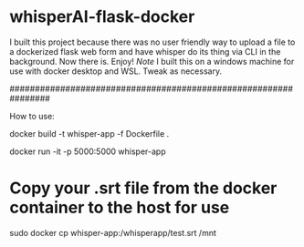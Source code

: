 # whisperAI-flask-docker

I built this project because there was no user friendly way to upload a file to a dockerized flask web form and have whisper do its thing via CLI in the background. Now there is. Enjoy! *Note* I built this on a windows machine for use with docker desktop and WSL. Tweak as necessary.

################################################################

How to use:

docker build -t whisper-app -f Dockerfile .

docker run -it -p 5000:5000 whisper-app

# Copy your .srt file from the docker container to the host for use
sudo docker cp whisper-app:/whisperapp/test.srt /mnt

